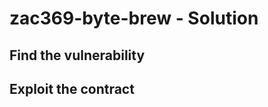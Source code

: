 # zac369-byte-brew - Solution

## Find the vulnerability

## Exploit the contract

```solidity

```
